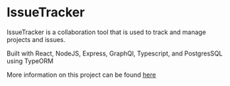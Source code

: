 # IssueTracker

IssueTracker is a collaboration tool that is used to track and manage projects and issues.

Built with React, NodeJS, Express, GraphQl, Typescript, and PostgresSQL using TypeORM

More information on this project can be found [here](https://jackdunn.info/projects/issuetracker)
